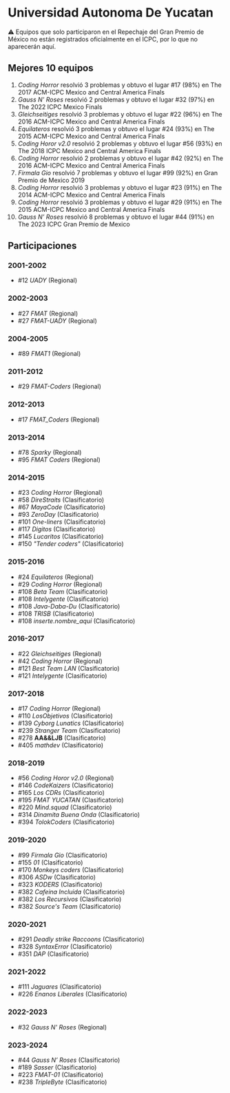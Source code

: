 # Universidad Autonoma De Yucatan

:warning: Equipos que solo participaron en el Repechaje del Gran Premio de México no están registrados oficialmente en el ICPC, por lo que no aparecerán aquí.

## Mejores 10 equipos

1. _Coding Horror_ resolvió 3 problemas y obtuvo el lugar #17 (98%) en The 2017 ACM-ICPC Mexico and Central America Finals
1. _Gauss N' Roses_ resolvió 2 problemas y obtuvo el lugar #32 (97%) en The 2022 ICPC Mexico Finals
1. _Gleichseitiges_ resolvió 3 problemas y obtuvo el lugar #22 (96%) en The 2016 ACM-ICPC Mexico and Central America Finals
1. _Equilateros_ resolvió 3 problemas y obtuvo el lugar #24 (93%) en The 2015 ACM-ICPC Mexico and Central America Finals
1. _Coding Horor v2.0_ resolvió 2 problemas y obtuvo el lugar #56 (93%) en The 2018 ICPC Mexico and Central America Finals
1. _Coding Horror_ resolvió 2 problemas y obtuvo el lugar #42 (92%) en The 2016 ACM-ICPC Mexico and Central America Finals
1. _Firmala Gio_ resolvió 7 problemas y obtuvo el lugar #99 (92%) en Gran Premio de Mexico 2019
1. _Coding Horror_ resolvió 3 problemas y obtuvo el lugar #23 (91%) en The 2014 ACM-ICPC Mexico and Central America Finals
1. _Coding Horror_ resolvió 3 problemas y obtuvo el lugar #29 (91%) en The 2015 ACM-ICPC Mexico and Central America Finals
1. _Gauss N’ Roses_ resolvió 8 problemas y obtuvo el lugar #44 (91%) en The 2023 ICPC Gran Premio de Mexico

## Participaciones

### 2001-2002

- #12 _UADY_ (Regional)

### 2002-2003

- #27 _FMAT_ (Regional)
- #27 _FMAT-UADY_ (Regional)

### 2004-2005

- #89 _FMAT1_ (Regional)

### 2011-2012

- #29 _FMAT-Coders_ (Regional)

### 2012-2013

- #17 _FMAT_Coders_ (Regional)

### 2013-2014

- #78 _Sparky_ (Regional)
- #95 _FMAT Coders_ (Regional)

### 2014-2015

- #23 _Coding Horror_ (Regional)
- #58 _DireStraits_ (Clasificatorio)
- #67 _MayaCode_ (Clasificatorio)
- #93 _ZeroDay_ (Clasificatorio)
- #101 _One-liners_ (Clasificatorio)
- #117 _Digitos_ (Clasificatorio)
- #145 _Lucaritos_ (Clasificatorio)
- #150 _"Tender coders"_ (Clasificatorio)

### 2015-2016

- #24 _Equilateros_ (Regional)
- #29 _Coding Horror_ (Regional)
- #108 _Beta Team_ (Clasificatorio)
- #108 _Intelygente_ (Clasificatorio)
- #108 _Java-Daba-Du_ (Clasificatorio)
- #108 _TRISB_ (Clasificatorio)
- #108 _inserte.nombre_aqui_ (Clasificatorio)

### 2016-2017

- #22 _Gleichseitiges_ (Regional)
- #42 _Coding Horror_ (Regional)
- #121 _Best Team LAN_ (Clasificatorio)
- #121 _Intelygente_ (Clasificatorio)

### 2017-2018

- #17 _Coding Horror_ (Regional)
- #110 _LosObjetivos_ (Clasificatorio)
- #139 _Cyborg Lunatics_ (Clasificatorio)
- #239 _Stranger Team_ (Clasificatorio)
- #278 __AA&&LJB__ (Clasificatorio)
- #405 _mathdev_ (Clasificatorio)

### 2018-2019

- #56 _Coding Horor v2.0_ (Regional)
- #146 _CodeKaizers_ (Clasificatorio)
- #165 _Los CDRs_ (Clasificatorio)
- #195 _FMAT YUCATAN_ (Clasificatorio)
- #220 _Mind.squad_ (Clasificatorio)
- #314 _Dinamita Buena Onda_ (Clasificatorio)
- #394 _TolokCoders_ (Clasificatorio)

### 2019-2020

- #99 _Firmala Gio_ (Clasificatorio)
- #155 _01_ (Clasificatorio)
- #170 _Monkeys coders_ (Clasificatorio)
- #306 _ASDw_ (Clasificatorio)
- #323 _KODERS_ (Clasificatorio)
- #382 _Cafeina Incluida_ (Clasificatorio)
- #382 _Los Recursivos_ (Clasificatorio)
- #382 _Source's Team_ (Clasificatorio)

### 2020-2021

- #291 _Deadly strike Raccoons_ (Clasificatorio)
- #328 _SyntaxError_ (Clasificatorio)
- #351 _DAP_ (Clasificatorio)

### 2021-2022

- #111 _Jaguares_ (Clasificatorio)
- #226 _Enanos Liberales_ (Clasificatorio)

### 2022-2023

- #32 _Gauss N' Roses_ (Regional)

### 2023-2024

- #44 _Gauss N’ Roses_ (Clasificatorio)
- #189 _Sasser_ (Clasificatorio)
- #223 _FMAT-01_ (Clasificatorio)
- #238 _TripleByte_ (Clasificatorio)



